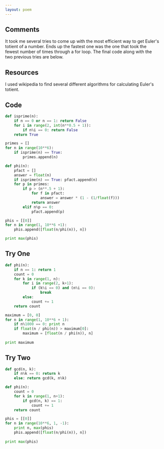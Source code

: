 ```yaml
---
layout: poem
---
```


## Comments

It took me several tries to come up with the most efficient way to get Euler's
totient of a number. Ends up the fastest one was the one that took the fewest
number of times through a for loop. The final code along with the two previous
tries are below.

## Resources

I used wikipedia to find several different algorithms for calculating Euler's
totient.

## Code

```python
def isprime(n):
	if n == 0 or n == 1: return False
	for i in range(2, int(n**0.5 + 1)):
		if n%i == 0: return False
	return True

primes = []
for n in range(10**6):
	if isprime(n) == True:
		primes.append(n)

def phi(n):
	pfact = []
	answer = float(n)
	if isprime(n) == True: pfact.append(n)
	for p in primes:
		if p > (n**.5 + 1):
			for f in pfact:
				answer = answer * (1 - (1/float(f)))
			return answer
		elif n%p == 0:
			pfact.append(p)

phis = [[0]]
for n in range(1, 10**6 +1):
	phis.append([float(n/phi(n)), n])

print max(phis)
```

## Try One

```python
def phi(n):
	if n == 1: return 1
	count = 0
	for k in range(1, n):
		for i in range(2, k+1):
			if (k%i == 0) and (n%i == 0):
				break
		else:
			count += 1
	return count

maximum = [0, 0]
for n in range(1, 10**6 + 1):
	if n%1000 == 0: print n
	if float(n / phi(n)) > maximum[0]:
		maximum = [float(n / phi(n)), n]
	
print maximum
```

## Try Two

```python
def gcd(n, k):
	if n%k == 0: return k
	else: return gcd(k, n%k)

def phi(n):
	count = 0
	for k in range(1, n+1):
		if gcd(n, k) == 1:
			count += 1
	return count

phis = [[0]]
for n in range(10**6, 1, -1):
	print n, max(phis)
	phis.append([float(n/phi(n)), n])
	
print max(phis)
```
